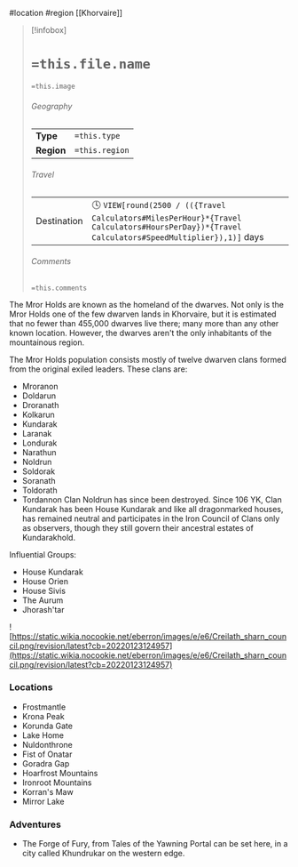  #location #region [[Khorvaire]]

> [!infobox]
> # `=this.file.name`
> `=this.image`
> ###### Geography
> |  |  |
> | ---- | ---- |
> | **Type** | `=this.type` |
> | **Region** | `=this.region` |
> ###### Travel
> |  |  |
> | ---- | ---- |
> | Destination | 🕓 `VIEW[round(2500 / (({Travel Calculators#MilesPerHour}*{Travel Calculators#HoursPerDay})*{Travel Calculators#SpeedMultiplier}),1)]` days |
> ###### Comments
> `=this.comments`

The Mror Holds are known as the homeland of the dwarves. Not only is the Mror Holds one of the few dwarven lands in Khorvaire, but it is estimated that no fewer than 455,000 dwarves live there; many more than any other known location. However, the dwarves aren't the only inhabitants of the mountainous region.

The Mror Holds population consists mostly of twelve dwarven clans formed from the original exiled leaders. These clans are:
- Mroranon
- Doldarun
- Droranath
- Kolkarun
- Kundarak
- Laranak
- Londurak
- Narathun
- Noldrun
- Soldorak
- Soranath
- Toldorath
- Tordannon
Clan Noldrun has since been destroyed. Since 106 YK, Clan Kundarak has been House Kundarak and like all dragonmarked houses, has remained neutral and participates in the Iron Council of Clans only as observers, though they still govern their ancestral estates of Kundarakhold.

Influential Groups:
- House Kundarak
- House Orien
- House Sivis
- The Aurum
- Jhorash'tar

![https://static.wikia.nocookie.net/eberron/images/e/e6/Creilath_sharn_council.png/revision/latest?cb=20220123124957](https://static.wikia.nocookie.net/eberron/images/e/e6/Creilath_sharn_council.png/revision/latest?cb=20220123124957)

### Locations

- Frostmantle
- Krona Peak
- Korunda Gate
- Lake Home
- Nuldonthrone
- Fist of Onatar
- Goradra Gap
- Hoarfrost Mountains
- Ironroot Mountains
- Korran's Maw
- Mirror Lake

### Adventures

- The Forge of Fury, from Tales of the Yawning Portal can be set here, in a city called Khundrukar on the western edge.